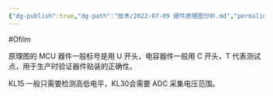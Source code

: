```yaml
---
{"dg-publish":true,"dg-path":"技术/2022-07-09 硬件原理图分析.md","permalink":"/技术/2022-07-09 硬件原理图分析/","dgPassFrontmatter":true,"created":"2023-02-10T23:05:53.000+08:00","updated":"2023-11-10T16:02:07.000+08:00"}
---
```


#Ofilm 

原理图的 MCU 器件一般标号是用 U 开头，电容器件一般用 C 开头，T 代表测试点，用于生产时验证器件贴装的正确性。

KL15 一般只需要检测高低电平，KL30会需要 ADC 采集电压范围。